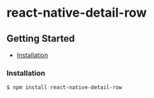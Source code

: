 # react-native-detail-row

## Getting Started

- [Installation](#installation)

### Installation

```bash
$ npm install react-native-detail-row
```
